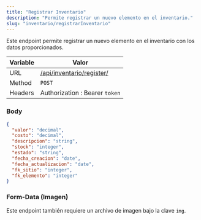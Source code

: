 ```yaml
---
title: "Registrar Inventario"
description: "Permite registrar un nuevo elemento en el inventario."
slug: "inventario/registrarInventario"
---
```


Este endpoint permite registrar un nuevo elemento en el inventario con los datos proporcionados.

| Variable | Valor                                                  |
| -------- | ------------------------------------------------------ |
| URL      | [/api/inventario/register/](/api/inventario/register/) |
| Method   | `POST`                                                 |
| Headers  | Authorization : Bearer `token`                         |

### Body

```json
{
  "valor": "decimal",
  "costo": "decimal",
  "descripcion": "string",
  "stock": "integer",
  "estado": "string",
  "fecha_creacion": "date",
  "fecha_actualizacion": "date",
  "fk_sitio": "integer",
  "fk_elemento": "integer"
}
```

### Form-Data (Imagen)

Este endpoint también requiere un archivo de imagen bajo la clave `img`.

